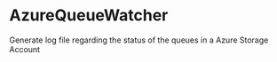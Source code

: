 # AzureQueueWatcher
Generate log file regarding the status of the queues in a Azure Storage Account
